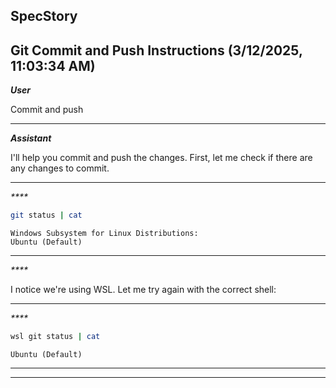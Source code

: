 ## SpecStory

## Git Commit and Push Instructions (3/12/2025, 11:03:34 AM)

_**User**_

Commit and push

---

_**Assistant**_

I'll help you commit and push the changes. First, let me check if there are any changes to commit.

---

_****_

```bash
git status | cat
```

```
Windows Subsystem for Linux Distributions:
Ubuntu (Default)
```

---

_****_

I notice we're using WSL. Let me try again with the correct shell:

---

_****_

```bash
wsl git status | cat
```

```
Ubuntu (Default)
```

---



---


